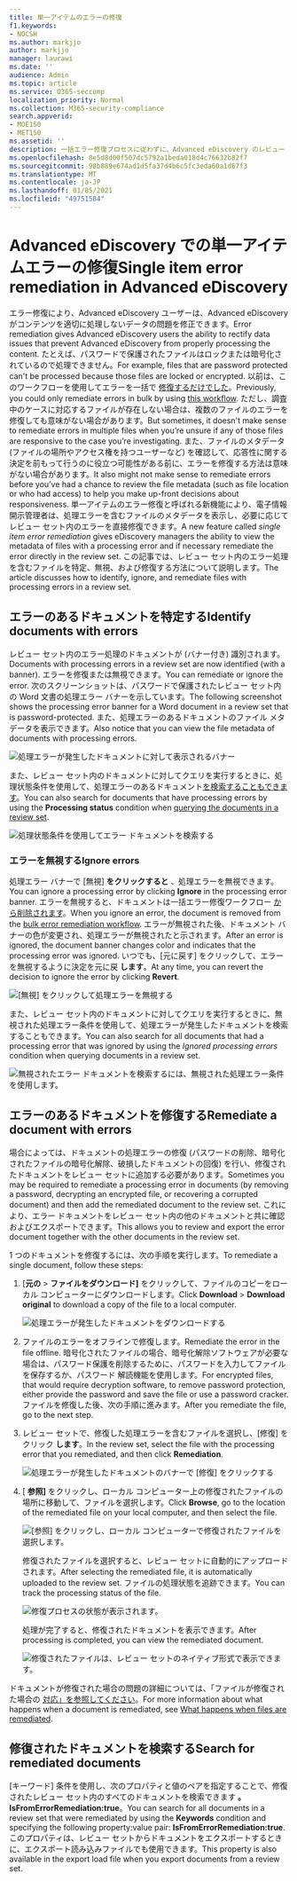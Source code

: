 ```yaml
---
title: 単一アイテムのエラーの修復
f1.keywords:
- NOCSH
ms.author: markjjo
author: markjjo
manager: laurawi
ms.date: ''
audience: Admin
ms.topic: article
ms.service: O365-seccomp
localization_priority: Normal
ms.collection: M365-security-compliance
search.appverid:
- MOE150
- MET150
ms.assetid: ''
description: 一括エラー修復プロセスに従わずに、Advanced eDiscovery のレビュー セット内のドキュメントの処理エラーを修正できます。
ms.openlocfilehash: 8e5d8d00f507dc5792a1beda018d4c76632b82f7
ms.sourcegitcommit: 98b889e674ad1d5fa37d4b6c5fc3eda60a1d67f3
ms.translationtype: MT
ms.contentlocale: ja-JP
ms.lasthandoff: 01/05/2021
ms.locfileid: "49751584"
---
```

# <a name="single-item-error-remediation-in-advanced-ediscovery"></a><span data-ttu-id="d9db9-103">Advanced eDiscovery での単一アイテムエラーの修復</span><span class="sxs-lookup"><span data-stu-id="d9db9-103">Single item error remediation in Advanced eDiscovery</span></span>

<span data-ttu-id="d9db9-104">エラー修復により、Advanced eDiscovery ユーザーは、Advanced eDiscovery がコンテンツを適切に処理しないデータの問題を修正できます。</span><span class="sxs-lookup"><span data-stu-id="d9db9-104">Error remediation gives Advanced eDiscovery users the ability to rectify data issues that prevent Advanced eDiscovery from properly processing the content.</span></span> <span data-ttu-id="d9db9-105">たとえば、パスワードで保護されたファイルはロックまたは暗号化されているので処理できません。</span><span class="sxs-lookup"><span data-stu-id="d9db9-105">For example, files that are password protected can't be processed because those files are locked or encrypted.</span></span> <span data-ttu-id="d9db9-106">以前は、このワークフローを使用してエラーを一括で [修復するだけでした](error-remediation-when-processing-data-in-advanced-ediscovery.md)。</span><span class="sxs-lookup"><span data-stu-id="d9db9-106">Previously, you could only remediate errors in bulk by using [this workflow](error-remediation-when-processing-data-in-advanced-ediscovery.md).</span></span> <span data-ttu-id="d9db9-107">ただし、調査中のケースに対応するファイルが存在しない場合は、複数のファイルのエラーを修復しても意味がない場合があります。</span><span class="sxs-lookup"><span data-stu-id="d9db9-107">But sometimes, it doesn't make sense to remediate errors in multiple files when you’re unsure if any of those files are responsive to the case you’re investigating.</span></span> <span data-ttu-id="d9db9-108">また、ファイルのメタデータ (ファイルの場所やアクセス権を持つユーザーなど) を確認して、応答性に関する決定を前もって行うのに役立つ可能性がある前に、エラーを修復する方法は意味がない場合があります。</span><span class="sxs-lookup"><span data-stu-id="d9db9-108">It also might not make sense to remediate errors before you’ve had a chance to review the file metadata (such as file location or who had access) to help you make up-front decisions about responsiveness.</span></span> <span data-ttu-id="d9db9-109">単一アイテムのエラー修復と呼ばれる新機能により、電子情報開示管理者は、処理エラーを含むファイルのメタデータを表示し、必要に応じてレビュー セット内のエラーを直接修復できます。</span><span class="sxs-lookup"><span data-stu-id="d9db9-109">A new feature called *single item error remediation* gives eDiscovery managers the ability to view the metadata of files with a processing error and if necessary remediate the error directly in the review set.</span></span> <span data-ttu-id="d9db9-110">この記事では、レビュー セット内のエラー処理を含むファイルを特定、無視、および修復する方法について説明します。</span><span class="sxs-lookup"><span data-stu-id="d9db9-110">The article discusses how to identify, ignore, and remediate files with processing errors in a review set.</span></span>

## <a name="identify-documents-with-errors"></a><span data-ttu-id="d9db9-111">エラーのあるドキュメントを特定する</span><span class="sxs-lookup"><span data-stu-id="d9db9-111">Identify documents with errors</span></span>

<span data-ttu-id="d9db9-112">レビュー セット内のエラー処理のドキュメントが (バナー付き) 識別されます。</span><span class="sxs-lookup"><span data-stu-id="d9db9-112">Documents with processing errors in a review set are now identified (with a banner).</span></span> <span data-ttu-id="d9db9-113">エラーを修復または無視できます。</span><span class="sxs-lookup"><span data-stu-id="d9db9-113">You can remediate or ignore the error.</span></span> <span data-ttu-id="d9db9-114">次のスクリーンショットは、パスワードで保護されたレビュー セット内の Word 文書の処理エラー バナーを示しています。</span><span class="sxs-lookup"><span data-stu-id="d9db9-114">The following screenshot shows the processing error banner for a Word document in a review set that is password-protected.</span></span> <span data-ttu-id="d9db9-115">また、処理エラーのあるドキュメントのファイル メタデータを表示できます。</span><span class="sxs-lookup"><span data-stu-id="d9db9-115">Also notice that you can view the file metadata of documents with processing errors.</span></span>

![処理エラーが発生したドキュメントに対して表示されるバナー](../media/SIERimage1.png)

<span data-ttu-id="d9db9-117">また、レビュー セット内のドキュメントに対してクエリを実行するときに、処理状態条件を使用して、処理エラーのあるドキュメント[を検索することもできます](review-set-search.md)。</span><span class="sxs-lookup"><span data-stu-id="d9db9-117">You can also search for documents that have processing errors by using the **Processing status** condition when [querying the documents in a review set](review-set-search.md).</span></span>

![処理状態条件を使用してエラー ドキュメントを検索する](../media/SIERimage2.png)

### <a name="ignore-errors"></a><span data-ttu-id="d9db9-119">エラーを無視する</span><span class="sxs-lookup"><span data-stu-id="d9db9-119">Ignore errors</span></span>

<span data-ttu-id="d9db9-120">処理エラー バナーで [無視] **をクリックすると** 、処理エラーを無視できます。</span><span class="sxs-lookup"><span data-stu-id="d9db9-120">You can ignore a processing error by clicking **Ignore** in the processing error banner.</span></span> <span data-ttu-id="d9db9-121">エラーを無視すると、ドキュメントは一括エラー修復ワークフロー [から削除されます](error-remediation-when-processing-data-in-advanced-ediscovery.md)。</span><span class="sxs-lookup"><span data-stu-id="d9db9-121">When you ignore an error, the document is removed from the [bulk error remediation workflow](error-remediation-when-processing-data-in-advanced-ediscovery.md).</span></span> <span data-ttu-id="d9db9-122">エラーが無視された後、ドキュメント バナーの色が変更され、処理エラーが無視されたと示されます。</span><span class="sxs-lookup"><span data-stu-id="d9db9-122">After an error is ignored, the document banner changes color and indicates that the processing error was ignored.</span></span> <span data-ttu-id="d9db9-123">いつでも、[元に戻す] をクリックして、エラーを無視するように決定を元に戻 **します**。</span><span class="sxs-lookup"><span data-stu-id="d9db9-123">At any time, you can revert the decision to ignore the error by clicking **Revert**.</span></span>

![[無視] をクリックして処理エラーを無視する](../media/SIERimage3.png)

<span data-ttu-id="d9db9-125">また、レビュー セット内のドキュメントに対してクエリを実行するときに、無視された処理エラー条件を使用して、処理エラーが発生したドキュメントを検索することもできます。</span><span class="sxs-lookup"><span data-stu-id="d9db9-125">You can also search for all documents that had a processing error that was ignored by using the *Ignored processing errors* condition when querying documents in a review set.</span></span>

![無視されたエラー ドキュメントを検索するには、無視された処理エラー条件を使用します。](../media/SIERimage4.png)

## <a name="remediate-a-document-with-errors"></a><span data-ttu-id="d9db9-127">エラーのあるドキュメントを修復する</span><span class="sxs-lookup"><span data-stu-id="d9db9-127">Remediate a document with errors</span></span>

<span data-ttu-id="d9db9-128">場合によっては、ドキュメントの処理エラーの修復 (パスワードの削除、暗号化されたファイルの暗号化解除、破損したドキュメントの回復) を行い、修復されたドキュメントをレビュー セットに追加する必要があります。</span><span class="sxs-lookup"><span data-stu-id="d9db9-128">Sometimes you may be required to remediate a processing error in documents (by removing a password, decrypting an encrypted file, or recovering a corrupted document) and then add the remediated document to the review set.</span></span> <span data-ttu-id="d9db9-129">これにより、エラー ドキュメントをレビュー セット内の他のドキュメントと共に確認およびエクスポートできます。</span><span class="sxs-lookup"><span data-stu-id="d9db9-129">This allows you to review and export the error document together with the other documents in the review set.</span></span> 

<span data-ttu-id="d9db9-130">1 つのドキュメントを修復するには、次の手順を実行します。</span><span class="sxs-lookup"><span data-stu-id="d9db9-130">To remediate a single document, follow these steps:</span></span>

1. <span data-ttu-id="d9db9-131">[**元の**  >  **ファイルをダウンロード]** をクリックして、ファイルのコピーをローカル コンピューターにダウンロードします。</span><span class="sxs-lookup"><span data-stu-id="d9db9-131">Click **Download** > **Download original** to download a copy of the file to a local computer.</span></span>

   ![処理エラーが発生したドキュメントをダウンロードする](../media/SIERimage5.png)

2. <span data-ttu-id="d9db9-133">ファイルのエラーをオフラインで修復します。</span><span class="sxs-lookup"><span data-stu-id="d9db9-133">Remediate the error in the file offline.</span></span> <span data-ttu-id="d9db9-134">暗号化されたファイルの場合、暗号化解除ソフトウェアが必要な場合は、パスワード保護を削除するために、パスワードを入力してファイルを保存するか、パスワード 解読機能を使用します。</span><span class="sxs-lookup"><span data-stu-id="d9db9-134">For encrypted files, that would require decryption software, to remove password protection, either provide the password and save the file or use a password cracker.</span></span> <span data-ttu-id="d9db9-135">ファイルを修復した後、次の手順に進みます。</span><span class="sxs-lookup"><span data-stu-id="d9db9-135">After you remediate the file, go to the next step.</span></span>

3. <span data-ttu-id="d9db9-136">レビュー セットで、修復した処理エラーを含むファイルを選択し、[修復] をクリック **します**。</span><span class="sxs-lookup"><span data-stu-id="d9db9-136">In the review set, select the file with the processing error that you remediated, and then  click **Remediation**.</span></span>

   ![処理エラーが発生したドキュメントのバナーで [修復] をクリックする](../media/SIERimage6.png)


4. <span data-ttu-id="d9db9-138">[ **参照]** をクリックし、ローカル コンピューター上の修復されたファイルの場所に移動して、ファイルを選択します。</span><span class="sxs-lookup"><span data-stu-id="d9db9-138">Click **Browse**, go to the location of the remediated file on your local computer, and then select the file.</span></span>

   ![[参照] をクリックし、ローカル コンピューターで修復されたファイルを選択します。](../media/SIERimage7.png)

    <span data-ttu-id="d9db9-140">修復されたファイルを選択すると、レビュー セットに自動的にアップロードされます。</span><span class="sxs-lookup"><span data-stu-id="d9db9-140">After selecting the remediated file, it is automatically uploaded to the review set.</span></span> <span data-ttu-id="d9db9-141">ファイルの処理状態を追跡できます。</span><span class="sxs-lookup"><span data-stu-id="d9db9-141">You can track the processing status of the file.</span></span>

    ![修復プロセスの状態が表示されます。](../media/SIERimage8.png)

   <span data-ttu-id="d9db9-143">処理が完了すると、修復されたドキュメントを表示できます。</span><span class="sxs-lookup"><span data-stu-id="d9db9-143">After processing is completed, you can view the remediated document.</span></span>

    ![修復されたファイルは、レビュー セットのネイティブ形式で表示できます。](../media/SIERimage9.png)

<span data-ttu-id="d9db9-145">ドキュメントが修復された場合の問題の詳細については、「ファイルが修復された場合の [対応」を参照してください](error-remediation-when-processing-data-in-advanced-ediscovery.md#what-happens-when-files-are-remediated)。</span><span class="sxs-lookup"><span data-stu-id="d9db9-145">For more information about what happens when a document is remediated, see [What happens when files are remediated](error-remediation-when-processing-data-in-advanced-ediscovery.md#what-happens-when-files-are-remediated).</span></span>

## <a name="search-for-remediated-documents"></a><span data-ttu-id="d9db9-146">修復されたドキュメントを検索する</span><span class="sxs-lookup"><span data-stu-id="d9db9-146">Search for remediated documents</span></span>

<span data-ttu-id="d9db9-147">[キーワード] 条件を使用し、次のプロパティと値のペアを指定することで、修復されたレビュー セット内のすべてのドキュメントを検索できます **。IsFromErrorRemediation:true**。</span><span class="sxs-lookup"><span data-stu-id="d9db9-147">You can search for all documents in a review set that were remediated by using the **Keywords** condition and specifying the following property:value pair: **IsFromErrorRemediation:true**.</span></span> <span data-ttu-id="d9db9-148">このプロパティは、レビュー セットからドキュメントをエクスポートするときに、エクスポート読み込みファイルでも使用できます。</span><span class="sxs-lookup"><span data-stu-id="d9db9-148">This property is also available in the export load file when you export documents from a review set.</span></span>
